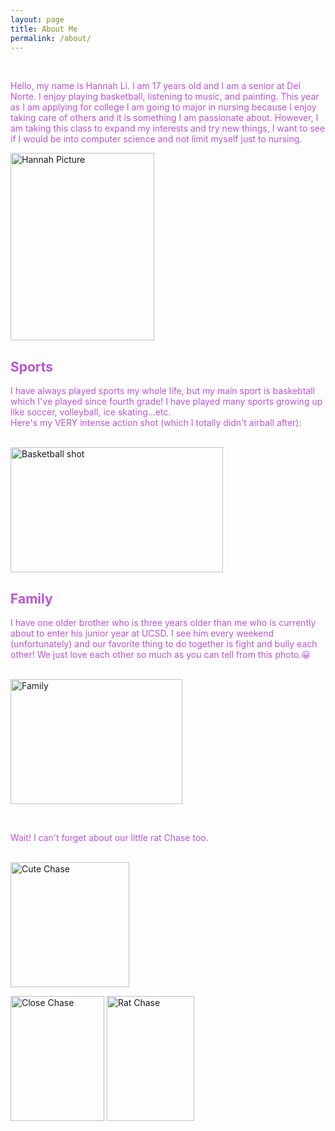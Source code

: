 ```yaml
---
layout: page
title: About Me
permalink: /about/
---
```

<head>
    <meta charset="UTF-8">
    <meta name="viewport" content="width=device-width, initial-scale=1.0">
</head>

 <br>
 <p style="color:MediumOrchid;">Hello, my name is Hannah Li. I am 17 years old and I am a senior at Del Norte. I enjoy playing basketball, listening to music, and painting. This year as I am applying for college I am going to major in nursing because I enjoy taking care of others and it is something I am passionate about. However, I am taking this class to expand my interests and try new things, I want to see if I would be into computer science and not limit myself just to nursing.</p>

<img alt="Hannah Picture" src="/hannahli_2025/images/CS Hannah Pic.jpeg" width="230" height="300">    

<div>
    <h2 style="color:MediumOrchid;">Sports</h2>
     <p style="color:MediumOrchid;">I have always played sports my whole life, but my main sport is baskebtall which I've played since fourth grade! I have played many sports growing up like soccer, volleyball, ice skating...etc.<br>Here's my VERY intense action shot  (which I totally didn't airball after): </p>
    
<br><img alt="Basketball shot" src="/hannahli_2025/images/basketball shot.JPG" width="340" height="200">    
<div>

<div>
    <h2 style="color:MediumOrchid;">Family</h2>
    <p style="color:MediumOrchid;">I have one older brother who is three years older than me who is currently about to enter his junior year at UCSD. I see him every weekend (unfortunately) and our favorite thing to do together is fight and bully each other! We  just love each other so much as you can tell from this photo.😀 </p>

<br><img alt="Family" src="/hannahli_2025/images/cs family.jpg" width="275" height="200">
<div>

 <div>
 <br><p style="color:MediumOrchid;">Wait! I can't forget about our little rat Chase too.</p>

 <br><img alt="Cute Chase" src="/hannahli_2025/images/cs cute chase.jpg" width="190" height="200">

 <img alt="Close Chase" src="/hannahli_2025/images/CS chase close up.JPG" width="150" height="200">

 <img alt="Rat Chase" src="/hannahli_2025/images/cs rat chase.JPG" width="140" height="200">

 <div>